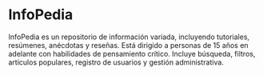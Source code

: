 # InfoPedia
InfoPedia es un repositorio de información variada, incluyendo tutoriales, resúmenes, anécdotas y reseñas. Está dirigido a personas de 15 años en adelante con habilidades de pensamiento crítico. Incluye búsqueda, filtros, artículos populares, registro de usuarios y gestión administrativa.
